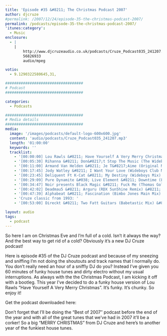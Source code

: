 ```yaml
---
title: 'Episode #35 &#8211; The Christmas Podcast 2007'
author: djcruze
#permalink: /2007/12/24/episode-35-the-christmas-podcast-2007/
permalink: /podcasts/episode-35-the-christmas-podcast-2007/
'itunes:category':
  - Music
enclosure:
  - |
    |
        http://www.djcruzeaudio.co.uk/podcasts/Cruze_Podcast035_241207.mp3
        56826933
        audio/mpeg

votio:
  - 9.1290322580645,31,

###################################
# Podcast
###################################

categories:
  - Podcasts

###################################
# Media details
###################################
media:
  image: '/images/podcasts/default-logo-600x600.jpg'
  content: 'audio/podcasts/Cruze_Podcast035_241207.mp3'
  length: '01:00:00'
  keywords: ''
  tracklist:
    - '[00:00:00] Lou Rawls &#8211; Have Yourself A Very Merry Christmas (DJ Cruze Funkfinders Remix) &#8211; White'
    - '[00:05:30] Rihanna &#8211; Don&#8217;t Stop The Music (The Wideboys Club Mix) &#8211; Def Jam'
    - '[00:11:00] Armand Van Helden &#8211; Je T&#8217;Aime (Original Mix) &#8211; Southern Fried Recordings'
    - '[00:17:45] Jody Watley &#8211; I Want Your Love (Wideboys Club Mix) &#8211; Gusto'
    - '[00:23:45] Deliquent Ft K-Cat &#8211; My Destiny (Wideboys Mix) &#8211; MNB'
    - '[00:29:09] Pure Dynamite &#038; Live Element &#8211; Downtime (Live Element Twilo Mix) &#8211; Gossip Records'
    - '[00:34:47] Noir presents Black Magic &#8211; Fuck Me (Thomas Gold Remix) &#8211; Just For Fun Recordings'
    - '[00:42:02] Deadmau5 &#8211; Arguru (RDX 5un5hine Remix) &#8211; PinkStar Records'
    - '[00:47:39] Alphabeat &#8211; Fascination (Bimbo Jones Main Mix) &#8211; Charisma'
    - 'Cruze classic from 1993: '
    - '[00:53:00] Direckt &#8211; Two Fatt Guitars (Babetastic Mix) &#8211; UFG'

layout: audio
tags:
  - podcast
---
```


So here I am on Christmas Eve and I&#8217;m full of a cold. Isn&#8217;t it always the way? And the best way to get rid of a cold? Obviously it&#8217;s a new DJ Cruze podcast!

Here is episode #35 of the DJ Cruze podcast and because of my sneezing and sniffing I&#8217;m not doing the shoutouts and track names that I normally do. You don&#8217;t really need an hour of a sniffly DJ do you? Instead I&#8217;ve given you 60 minutes of funky house tunes and dirty electro without my usual interruptions. As always with the the Christmas Podcast, I am kicking it off with a bootleg. This year I&#8217;ve decided to do a funky house version of Lou Rawls &#8220;Have Yourself A Very Merry Christmas&#8221;. It&#8217;s funky. It&#8217;s chunky. So enjoy it!

Get the podcast downloaded here:

Don&#8217;t forget that I&#8217;ll be doing the &#8220;Best of 2007&#8243; podcast before the end of the year and with all of the great tunes that we&#8217;ve had in 2007 it&#8217;ll be a corker! So a big &#8220;MERRY CHRISTMAS&#8221; from DJ Cruze and here&#8217;s to another year of the funkiest house tunes.
